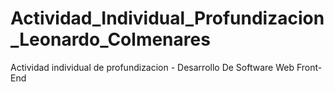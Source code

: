 # Actividad_Individual_Profundizacion_Leonardo_Colmenares
Actividad individual de profundizacion - Desarrollo De Software Web Front-End
